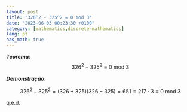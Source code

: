 ```yaml
---
layout: post
title: "326^2 - 325^2 = 0 mod 3"
date: "2023-06-03 00:23:30 +0100"
category: [mathematics,discrete-mathematics]
lang: pt
has_math: true
---
```


***Teorema***:
$$326^2 - 325^2 \equiv 0 \text{ mod } 3$$


***Demonstração***:

$$326^2 - 325^2 = (326 + 325) (326 - 325) = 651 = 217 \cdot 3 \equiv 0 \text{ mod } 3$$

q.e.d.


